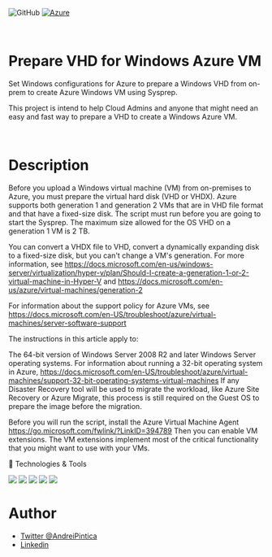 ![GitHub](https://img.shields.io/github/license/microsoft/ARI)  [![Azure](https://badgen.net/badge/icon/azure?icon=azure&label)](https://azure.microsoft.com)

<br/>


# Prepare VHD for Windows Azure VM

Set Windows configurations for Azure to prepare a Windows VHD from on-prem to create Azure Windows VM using Sysprep.

This project is intend to help Cloud Admins and anyone that might need an easy and fast way to prepare a VHD to create a Windows Azure VM.

<br/>

# Description 

Before you upload a Windows virtual machine (VM) from on-premises to Azure, you must prepare the virtual hard disk (VHD or VHDX). Azure supports both generation 1 and generation 2 VMs that are in VHD file format and that have a fixed-size disk. The script must run before you are going to start the Sysprep. The maximum size allowed for the OS VHD on a generation 1 VM is 2 TB.

You can convert a VHDX file to VHD, convert a dynamically expanding disk to a fixed-size disk, but you can't change a VM's generation. For more information, see https://docs.microsoft.com/en-us/windows-server/virtualization/hyper-v/plan/Should-I-create-a-generation-1-or-2-virtual-machine-in-Hyper-V and https://docs.microsoft.com/en-us/azure/virtual-machines/generation-2

For information about the support policy for Azure VMs, see https://docs.microsoft.com/en-US/troubleshoot/azure/virtual-machines/server-software-support

The instructions in this article apply to:

The 64-bit version of Windows Server 2008 R2 and later Windows Server operating systems. For information about running a 32-bit operating system in Azure, https://docs.microsoft.com/en-US/troubleshoot/azure/virtual-machines/support-32-bit-operating-systems-virtual-machines 
If any Disaster Recovery tool will be used to migrate the workload, like Azure Site Recovery or Azure Migrate, this process is still required on the Guest OS to prepare the image before the migration.

Before you will run the script, install the Azure Virtual Machine Agent https://go.microsoft.com/fwlink/?LinkID=394789  Then you can enable VM extensions. The VM extensions implement most of the critical functionality that you might want to use with your VMs. 


🔧 Technologies & Tools
 
![](https://img.shields.io/badge/OS-Windows-informational?style=flat&logo=Microsoft&logoColor=white&color=2bbc8a) ![](https://img.shields.io/badge/Code-VisualStudioCode-informational?style=flat&logo=VisualStudioCode&logoColor=white&color=2bbc8a)  ![](https://img.shields.io/badge/Code-PowerShell-informational?style=flat&logo=PowerShell&logoColor=white&color=2bbc8a) ![](https://img.shields.io/badge/Cloud-MicrosoftAzure-informational?style=flat&logo=MicrosoftAzure&logoColor=white&color=2bbc8a) ![](https://img.shields.io/badge/platform-windows%20%-lightgrey)


# Author

- [Twitter @AndreiPintica](https://twitter.com/AndreiPintica)
- [Linkedin](https://linkedin.com/in/andreipintica)

